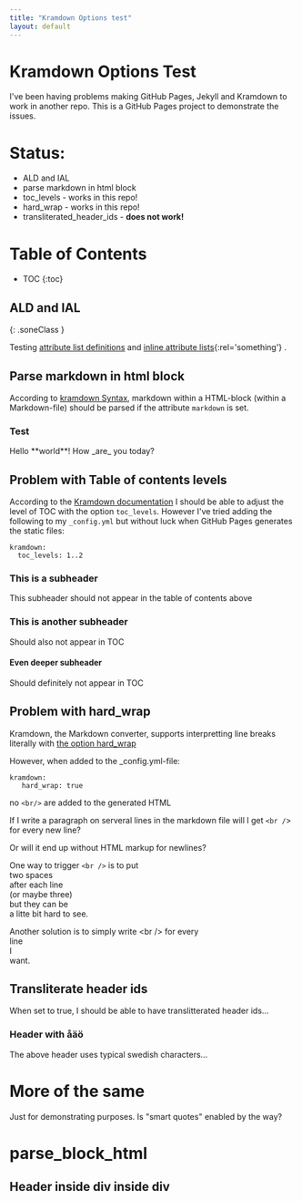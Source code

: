 ```yaml
---
title: "Kramdown Options test"
layout: default
---
```


# Kramdown Options Test

I've been having problems making GitHub Pages, Jekyll and Kramdown to work in another repo. This is a GitHub Pages project to demonstrate the issues.

# Status:

* ALD and IAL
* parse markdown in html block
* toc_levels - works in this repo!
* hard_wrap - works in this repo!
* transliterated_header_ids - **does not work!**


# Table of Contents 

* TOC
{:toc}


## ALD and IAL
{: .soneClass }

Testing [attribute list definitions](http://kramdown.gettalong.org/syntax.html#attribute-list-definitions) and [inline attribute lists](http://kramdown.gettalong.org/syntax.html#inline-attribute-lists){:rel='something'} .



## Parse markdown in html block

According to [kramdown Syntax](http://kramdown.gettalong.org/syntax.html#html-blocks), markdown within a HTML-block (within a Markdown-file) should be parsed if the attribute `markdown` is set.

### Test

<div markdown="1">
Hello **world**! How _are_ you today?
</div>



## Problem with Table of contents levels
According to the [Kramdown documentation](http://kramdown.gettalong.org/options.html#option-toc-levels) I should be able to adjust the level of TOC with the option `toc_levels`.
However I've tried adding the following to my `_config.yml` but without luck when GitHub Pages generates the static files:

```
kramdown:
  toc_levels: 1..2
``` 

### This is a subheader
This subheader should not appear in the table of contents above

### This is another subheader
Should also not appear in TOC

#### Even deeper subheader
Should definitely not appear in TOC

## Problem with hard_wrap

Kramdown, the Markdown converter, supports interpretting line breaks literally with [the option hard_wrap](http://kramdown.gettalong.org/options.html#option-hard-wrap)

However, when added to the _config.yml-file:

    kramdown:
       hard_wrap: true

no `<br/>` are added to the generated HTML

If I write a paragraph
on serveral lines
in the markdown file
will I get `<br /`>
for every new line?

Or will it end up without HTML markup for newlines?

One way to trigger `<br />` is to put  
two spaces  
after each line  
(or maybe three)   
but they can be  
a litte bit hard to see.

Another solution is to simply write \<br /> for every <br />
line <br />
I <br/>
want.

## Transliterate header ids

When set to true, I should be able to have translitterated header ids...

### Header with åäö 

The above header uses typical swedish characters...

# More of the same 
Just for demonstrating purposes. Is "smart quotes" enabled by the way?

# parse_block_html

<div> 
<div>

## Header inside div inside div

</div>
</div>
